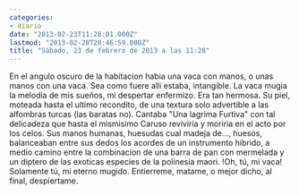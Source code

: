 ```yaml
---
categories:
- diario
date: "2013-02-23T11:28:01.000Z"
lastmod: "2013-02-28T20:46:59.000Z"
title: "Sábado, 23 de febrero de 2013 a las 11:28"
---
```


En el angulo oscuro de la habitacion habia una vaca con manos, o unas manos con una vaca. Sea como fuere alli estaba, intangible. La vaca mugia la melodia de mis sueños, mi despertar enfermizo. Era tan hermosa. Su piel, moteada hasta el ultimo recondito, de una textura solo advertible a las alfombras turcas (las baratas no). Cantaba "Una lagrima Furtiva" con tal delicadeza que hasta el mismisimo Caruso reviviria y moriria en el acto por los celos. Sus manos humanas, huesudas cual madeja de..., huesos, balanceaban entre sus dedos los acordes de un instrumento hibrido, a medio camino entre la combinacion de una barra de pan con mermelada y un diptero de las exoticas especies de la polinesia maori. !Oh, tú, mi vaca! Solamente tú, mi eterno mugido. Entierreme, matame, o mejor dicho, al final, despiertame.